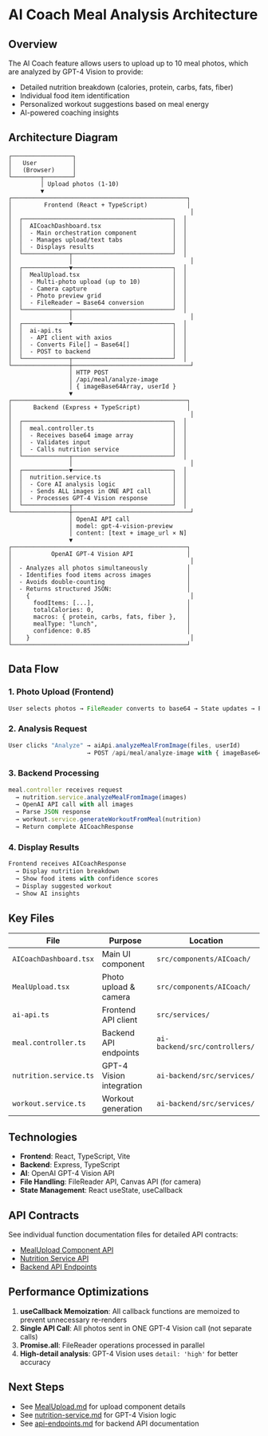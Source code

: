 # AI Coach Meal Analysis Architecture

## Overview
The AI Coach feature allows users to upload up to 10 meal photos, which are analyzed by GPT-4 Vision to provide:
- Detailed nutrition breakdown (calories, protein, carbs, fats, fiber)
- Individual food item identification
- Personalized workout suggestions based on meal energy
- AI-powered coaching insights

## Architecture Diagram

```
┌─────────────────┐
│   User          │
│   (Browser)     │
└────────┬────────┘
         │ Upload photos (1-10)
         ▼
┌─────────────────────────────────────────────────┐
│         Frontend (React + TypeScript)           │
│                                                  │
│  ┌──────────────────────────────────────────┐  │
│  │  AICoachDashboard.tsx                    │  │
│  │  - Main orchestration component          │  │
│  │  - Manages upload/text tabs              │  │
│  │  - Displays results                      │  │
│  └─────────────┬────────────────────────────┘  │
│                │                                 │
│  ┌─────────────▼────────────────────────────┐  │
│  │  MealUpload.tsx                          │  │
│  │  - Multi-photo upload (up to 10)         │  │
│  │  - Camera capture                        │  │
│  │  - Photo preview grid                    │  │
│  │  - FileReader → Base64 conversion        │  │
│  └─────────────┬────────────────────────────┘  │
│                │                                 │
│  ┌─────────────▼────────────────────────────┐  │
│  │  ai-api.ts                               │  │
│  │  - API client with axios                 │  │
│  │  - Converts File[] → Base64[]            │  │
│  │  - POST to backend                       │  │
│  └─────────────┬────────────────────────────┘  │
└────────────────┼─────────────────────────────────┘
                 │ HTTP POST
                 │ /api/meal/analyze-image
                 │ { imageBase64Array, userId }
                 ▼
┌─────────────────────────────────────────────────┐
│      Backend (Express + TypeScript)             │
│                                                  │
│  ┌──────────────────────────────────────────┐  │
│  │  meal.controller.ts                      │  │
│  │  - Receives base64 image array           │  │
│  │  - Validates input                       │  │
│  │  - Calls nutrition service               │  │
│  └─────────────┬────────────────────────────┘  │
│                │                                 │
│  ┌─────────────▼────────────────────────────┐  │
│  │  nutrition.service.ts                    │  │
│  │  - Core AI analysis logic                │  │
│  │  - Sends ALL images in ONE API call      │  │
│  │  - Processes GPT-4 Vision response       │  │
│  └─────────────┬────────────────────────────┘  │
└────────────────┼─────────────────────────────────┘
                 │ OpenAI API call
                 │ model: gpt-4-vision-preview
                 │ content: [text + image_url × N]
                 ▼
┌─────────────────────────────────────────────────┐
│           OpenAI GPT-4 Vision API               │
│                                                  │
│  - Analyzes all photos simultaneously           │
│  - Identifies food items across images          │
│  - Avoids double-counting                       │
│  - Returns structured JSON:                     │
│    {                                             │
│      foodItems: [...],                          │
│      totalCalories: 0,                          │
│      macros: { protein, carbs, fats, fiber },   │
│      mealType: "lunch",                         │
│      confidence: 0.85                           │
│    }                                             │
└─────────────────────────────────────────────────┘
```

## Data Flow

### 1. **Photo Upload (Frontend)**
```typescript
User selects photos → FileReader converts to base64 → State updates → Photos displayed in grid
```

### 2. **Analysis Request**
```typescript
User clicks "Analyze" → aiApi.analyzeMealFromImage(files, userId)
                      → POST /api/meal/analyze-image with { imageBase64Array, userId }
```

### 3. **Backend Processing**
```typescript
meal.controller receives request
  → nutrition.service.analyzeMealFromImage(images)
  → OpenAI API call with all images
  → Parse JSON response
  → workout.service.generateWorkoutFromMeal(nutrition)
  → Return complete AICoachResponse
```

### 4. **Display Results**
```typescript
Frontend receives AICoachResponse
  → Display nutrition breakdown
  → Show food items with confidence scores
  → Display suggested workout
  → Show AI insights
```

## Key Files

| File | Purpose | Location |
|------|---------|----------|
| `AICoachDashboard.tsx` | Main UI component | `src/components/AICoach/` |
| `MealUpload.tsx` | Photo upload & camera | `src/components/AICoach/` |
| `ai-api.ts` | Frontend API client | `src/services/` |
| `meal.controller.ts` | Backend API endpoints | `ai-backend/src/controllers/` |
| `nutrition.service.ts` | GPT-4 Vision integration | `ai-backend/src/services/` |
| `workout.service.ts` | Workout generation | `ai-backend/src/services/` |

## Technologies

- **Frontend**: React, TypeScript, Vite
- **Backend**: Express, TypeScript
- **AI**: OpenAI GPT-4 Vision API
- **File Handling**: FileReader API, Canvas API (for camera)
- **State Management**: React useState, useCallback

## API Contracts

See individual function documentation files for detailed API contracts:
- [MealUpload Component API](./MealUpload.md)
- [Nutrition Service API](./nutrition-service.md)
- [Backend API Endpoints](./api-endpoints.md)

## Performance Optimizations

1. **useCallback Memoization**: All callback functions are memoized to prevent unnecessary re-renders
2. **Single API Call**: All photos sent in ONE GPT-4 Vision call (not separate calls)
3. **Promise.all**: FileReader operations processed in parallel
4. **High-detail analysis**: GPT-4 Vision uses `detail: 'high'` for better accuracy

## Next Steps

- See [MealUpload.md](./MealUpload.md) for upload component details
- See [nutrition-service.md](./nutrition-service.md) for GPT-4 Vision logic
- See [api-endpoints.md](./api-endpoints.md) for backend API documentation
